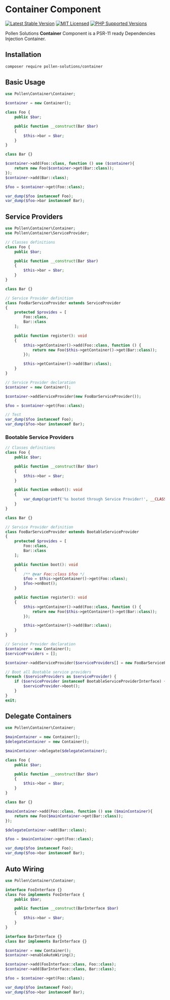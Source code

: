 # Container Component

[![Latest Stable Version](https://img.shields.io/packagist/v/pollen-solutions/container.svg?style=for-the-badge)](https://packagist.org/packages/pollen-solutions/container)
[![MIT Licensed](https://img.shields.io/badge/license-MIT-green?style=for-the-badge)](LICENSE.md)
[![PHP Supported Versions](https://img.shields.io/badge/PHP->=7.4-8892BF?style=for-the-badge&logo=php)](https://www.php.net/supported-versions.php)

Pollen Solutions **Container** Component is a PSR-11 ready Dependencies Injection Container.

## Installation

```bash
composer require pollen-solutions/container
```

## Basic Usage

```php
use Pollen\Container\Container;

$container = new Container();

class Foo {
    public $bar;

    public function __construct(Bar $bar)
    {
        $this->bar = $bar;
    }
}

class Bar {}

$container->add(Foo::class, function () use ($container){
    return new Foo($container->get(Bar::class));
});
$container->add(Bar::class);

$foo = $container->get(Foo::class);

var_dump($foo instanceof Foo);
var_dump($foo->bar instanceof Bar); 
```

## Service Providers

```php
use Pollen\Container\Container;
use Pollen\Container\ServiceProvider;

// Classes definitions
class Foo {
    public $bar;

    public function __construct(Bar $bar)
    {
        $this->bar = $bar;
    }
}

class Bar {}

// Service Provider definition
class FooBarServiceProvider extends ServiceProvider
{
    protected $provides = [
        Foo::class,
        Bar::class
    ];

    public function register(): void
    {
        $this->getContainer()->add(Foo::class, function () {
            return new Foo($this->getContainer()->get(Bar::class));
        });

        $this->getContainer()->add(Bar::class);
    }
}

// Service Provider declaration
$container = new Container();

$container->addServiceProvider(new FooBarServiceProvider());

$foo = $container->get(Foo::class);

// Test
var_dump($foo instanceof Foo);
var_dump($foo->bar instanceof Bar);
```

### Bootable Service Providers
```php
// Classes definitions
class Foo {
    public $bar;

    public function __construct(Bar $bar)
    {
        $this->bar = $bar;
    }

    public function onBoot(): void
    {
        var_dump(sprintf('%s booted through Service Provider!', __CLASS__));
    }
}

class Bar {}

// Service Provider definition
class FooBarServiceProvider extends BootableServiceProvider
{
    protected $provides = [
        Foo::class,
        Bar::class
    ];

    public function boot(): void
    {
        /** @var Foo::class $foo */
        $foo = $this->getContainer()->get(Foo::class);
        $foo->onBoot();
    }

    public function register(): void
    {
        $this->getContainer()->add(Foo::class, function () {
            return new Foo($this->getContainer()->get(Bar::class));
        });

        $this->getContainer()->add(Bar::class);
    }
}

// Service Provider declaration
$container = new Container();
$serviceProviders = [];

$container->addServiceProvider($serviceProviders[] = new FooBarServiceProvider());

// Boot all Bootable service providers
foreach ($serviceProviders as $serviceProvider) {
    if ($serviceProvider instanceof BootableServiceProviderInterface) {
        $serviceProvider->boot();
    }
}
exit;
```


## Delegate Containers

```php
use Pollen\Container\Container;

$mainContainer = new Container();
$delegateContainer = new Container();

$mainContainer->delegate($delegateContainer);

class Foo {
    public $bar;

    public function __construct(Bar $bar)
    {
        $this->bar = $bar;
    }
}

class Bar {}

$mainContainer->add(Foo::class, function () use ($mainContainer){
    return new Foo($mainContainer->get(Bar::class));
});

$delegateContainer->add(Bar::class);

$foo = $mainContainer->get(Foo::class);

var_dump($foo instanceof Foo);
var_dump($foo->bar instanceof Bar);
```

## Auto Wiring

```php
use Pollen\Container\Container;

interface FooInterface {}
class Foo implements FooInterface {
    public $bar;

    public function __construct(BarInterface $bar)
    {
        $this->bar = $bar;
    }
}

interface BarInterface {}
class Bar implements BarInterface {}

$container = new Container();
$container->enableAutoWiring();

$container->add(FooInterface::class, Foo::class);
$container->add(BarInterface::class, Bar::class);

$foo = $container->get(Foo::class);

var_dump($foo instanceof Foo);
var_dump($foo->bar instanceof Bar);
```
